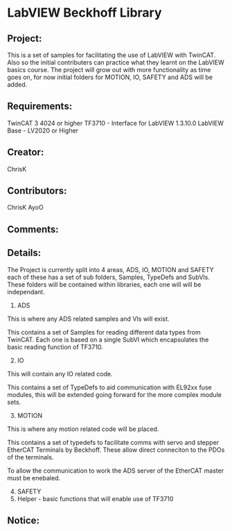 # LabVIEW Beckhoff Library

## Project: 

This is a set of samples for facilitating the use of LabVIEW with TwinCAT. Also so the initial contributers can practice what they learnt on the LabVIEW basics course. The project will grow out with more functionality as time goes on, for now initial folders for MOTION, IO, SAFETY and ADS will be added.

## Requirements: 
TwinCAT 3 4024 or higher
TF3710 - Interface for LabVIEW 1.3.10.0
LabVIEW Base - LV2020 or Higher

## Creator: 
ChrisK

## Contributors: 
ChrisK
AyoO

## Comments:

## Details:

The Project is currently split into 4 areas, ADS, IO, MOTION and SAFETY each of these has a set of sub folders, Samples, TypeDefs and SubVIs. These folders will be contained within libraries, each one will will be independant.

1. ADS 

This is where any ADS related samples and VIs will exist. 

This contains a set of Samples for reading different data types from TwinCAT. Each one is based on a single SubVI which encapsulates the basic reading function of TF3710.

2. IO

This will contain any IO related code.

This contains a set of TypeDefs to aid communication with EL92xx fuse modules, this will be extended going forward for the more complex module sets.

3. MOTION

This is where any motion related code will be placed.

This contains a set of typedefs to facilitate comms with servo and stepper EtherCAT Terminals by Beckhoff. These allow direct conneciton to the PDOs of the terminals.

To allow the communication to work the ADS server of the EtherCAT master must be enebaled.

4. SAFETY
5. Helper - basic functions that will enable use of TF3710

## Notice: